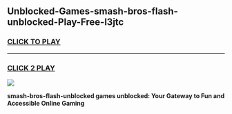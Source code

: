
## Unblocked-Games-smash-bros-flash-unblocked-Play-Free-l3jtc
<h3>
<a href="https://premium76.site?title=smash-bros-flash-unblocked&ref=18A1">CLICK TO PLAY</a></h3>
<hr>

<h3>
<a href="https://premium76.site?title=smash-bros-flash-unblocked&ref=18A1">CLICK 2 PLAY</a>
  
</h3>

<a href="https://premium76.site?title=smash-bros-flash-unblocked&ref=18A1"><img src="https://clearcache.store/games.png"></a>


**smash-bros-flash-unblocked games unblocked: Your Gateway to Fun and Accessible Online Gaming**
